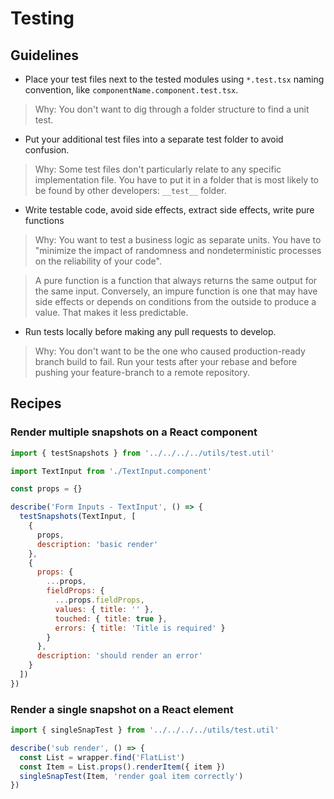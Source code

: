 # Testing

## Guidelines

* Place your test files next to the tested modules using `*.test.tsx` naming convention, like `componentName.component.test.tsx`.

> Why: You don't want to dig through a folder structure to find a unit test.

* Put your additional test files into a separate test folder to avoid confusion.

> Why: Some test files don't particularly relate to any specific implementation file. You have to put it in a folder that is most likely to be found by other developers: `__test__` folder.

* Write testable code, avoid side effects, extract side effects, write pure functions

> Why: You want to test a business logic as separate units. You have to "minimize the impact of randomness and nondeterministic processes on the reliability of your code".

> A pure function is a function that always returns the same output for the same input. Conversely, an impure function is one that may have side effects or depends on conditions from the outside to produce a value. That makes it less predictable.

* Run tests locally before making any pull requests to develop.

> Why: You don't want to be the one who caused production-ready branch build to fail. Run your tests after your rebase and before pushing your feature-branch to a remote repository.

## Recipes

### Render multiple snapshots on a React component

```js
import { testSnapshots } from '../../../../utils/test.util'

import TextInput from './TextInput.component'

const props = {}

describe('Form Inputs - TextInput', () => {
  testSnapshots(TextInput, [
    {
      props,
      description: 'basic render'
    },
    {
      props: {
        ...props,
        fieldProps: {
          ...props.fieldProps,
          values: { title: '' },
          touched: { title: true },
          errors: { title: 'Title is required' }
        }
      },
      description: 'should render an error'
    }
  ])
})
```

### Render a single snapshot on a React element

```js
import { singleSnapTest } from '../../../../utils/test.util'

describe('sub render', () => {
  const List = wrapper.find('FlatList')
  const Item = List.props().renderItem({ item })
  singleSnapTest(Item, 'render goal item correctly')
})
```
